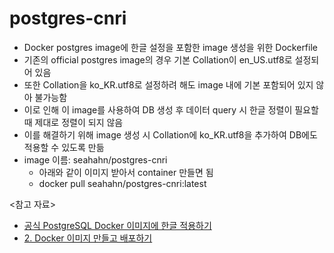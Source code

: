 # postgres-cnri

- Docker postgres image에 한글 설정을 포함한 image 생성을 위한 Dockerfile
- 기존의 official postgres image의 경우 기본 Collation이 en_US.utf8로 설정되어 있음
- 또한 Collation을 ko_KR.utf8로 설정하려 해도 image 내에 기본 포함되어 있지 않아 불가능함
- 이로 인해 이 image를 사용하여 DB 생성 후 데이터 query 시 한글 정렬이 필요할 때 제대로 정렬이 되지 않음
- 이를 해결하기 위해 image 생성 시 Collation에 ko_KR.utf8을 추가하여 DB에도 적용할 수 있도록 만듦
- image 이름: seahahn/postgres-cnri
  - 아래와 같이 이미지 받아서 container 만들면 됨
  - docker pull seahahn/postgres-cnri:latest

<참고 자료>

- [공식 PostgreSQL Docker 이미지에 한글 적용하기](https://www.bearpooh.com/136)
- [2. Docker 이미지 만들고 배포하기](https://dreamsea77.tistory.com/329)
